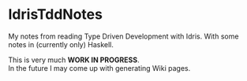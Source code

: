 # IdrisTddNotes

My notes from reading Type Driven Development with Idris.
With some notes in (currently only) Haskell.

This is very much __WORK IN PROGRESS__.  
In the future I may come up with generating Wiki pages.
